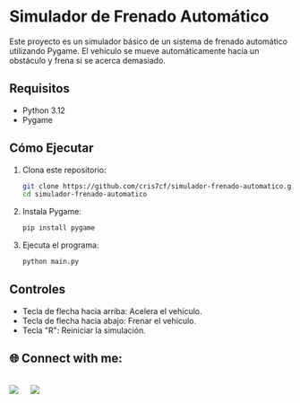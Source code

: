 <h1>Simulador de Frenado Automático</h1>

Este proyecto es un simulador básico de un sistema de frenado automático utilizando Pygame. El vehículo se mueve automáticamente hacia un obstáculo y frena si se acerca demasiado.

<h2>Requisitos</h2>

- Python 3.12
- Pygame

<h2>Cómo Ejecutar</h2>

1. Clona este repositorio:
   ```bash
   git clone https://github.com/cris7cf/simulador-frenado-automatico.git
   cd simulador-frenado-automatico
2. Instala Pygame:
   ```bash
   pip install pygame
3. Ejecuta el programa:
   ```bash
   python main.py

<h2>Controles</h2>

- Tecla de flecha hacia arriba: Acelera el vehículo.
- Tecla de flecha hacia abajo: Frenar el vehículo.
- Tecla "R": Reiniciar la simulación.
  
<h2>🌐 Connect with me:</h2>
<p>
<br>	
<a target="_blank" href="https://www.linkedin.com/in/cris7cf/"><img src="https://img.shields.io/badge/-LinkedIn-0077B5?style=for-the-badge&logo=Linkedin&logoColor=white"></img></a>
&emsp;
<a target="_blank" href="mailto:cristiancf.6421@gmail.com"
><img src="https://img.shields.io/badge/-Gmail-D14836?style=for-the-badge&logo=Gmail&logoColor=white"></img></a>
&emsp;

<br>
</p>
